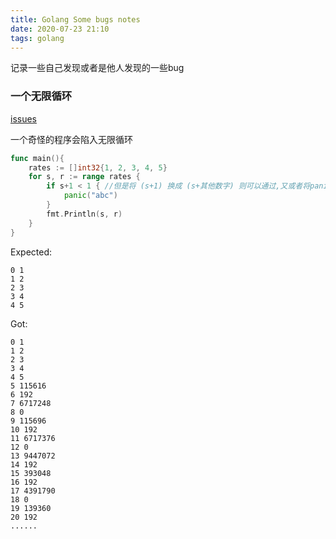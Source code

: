 ```yaml
---
title: Golang Some bugs notes
date: 2020-07-23 21:10
tags: golang
---
```


记录一些自己发现或者是他人发现的一些bug

<!--more-->

### 一个无限循环

[issues](https://github.com/golang/go/issues/40367)

一个奇怪的程序会陷入无限循环

```go
func main(){
    rates := []int32{1, 2, 3, 4, 5}
	for s, r := range rates {
		if s+1 < 1 { //但是将 (s+1) 换成 (s+其他数字) 则可以通过,又或者将panic去掉，改成其他，都可以通过编译
			panic("abc")
		}
		fmt.Println(s, r)
	}
}
```
Expected:
```
0 1
1 2
2 3
3 4
4 5
```
Got:
```
0 1
1 2
2 3
3 4
4 5
5 115616
6 192
7 6717248
8 0
9 115696
10 192
11 6717376
12 0
13 9447072
14 192
15 393048
16 192
17 4391790
18 0
19 139360
20 192
......
```

